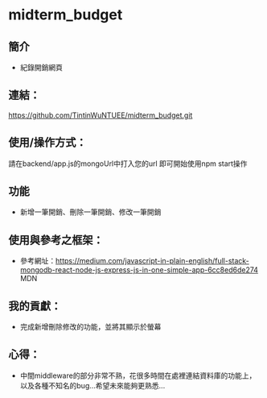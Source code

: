 ﻿
# midterm_budget
## 簡介
* 紀錄開銷網頁
## 連結：
https://github.com/TintinWuNTUEE/midterm_budget.git
## 使用/操作方式：
請在backend/app.js的mongoUrl中打入您的url
即可開始使用npm start操作
## 功能
* 新增一筆開銷、刪除一筆開銷、修改一筆開銷

## 使用與參考之框架：
* 參考網址：https://medium.com/javascript-in-plain-english/full-stack-mongodb-react-node-js-express-js-in-one-simple-app-6cc8ed6de274
 MDN

## 我的貢獻：
* 完成新增刪除修改的功能，並將其顯示於螢幕
## 心得：
* 中間middleware的部分非常不熟，花很多時間在處裡連結資料庫的功能上，以及各種不知名的bug...希望未來能夠更熟悉...